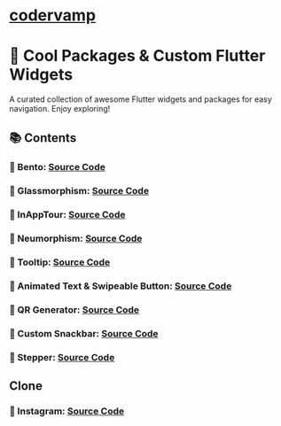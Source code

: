 # [codervamp](<[codervamp](https://codervamp.vercel.app/)https://codervamp.vercel.app/>)

# 🚀 Cool Packages & Custom Flutter Widgets

A curated collection of awesome Flutter widgets and packages for easy navigation. Enjoy exploring!

## 📚 Contents

### 🔗 Bento: [Source Code](https://github.com/Dicky-27/codervamp-flutter/blob/main/lib/bento/bento.dart)

### 🔗 Glassmorphism: [Source Code](https://github.com/Dicky-27/codervamp-flutter/blob/main/lib/glassmorphism/glassmorphism.dart)

### 🔗 InAppTour: [Source Code](https://github.com/Dicky-27/codervamp-flutter/blob/main/lib/inapptour/tour_home.dart)

### 🔗 Neumorphism: [Source Code](https://github.com/Dicky-27/codervamp-flutter/blob/main/lib/neumorphism/neumorphism.dart)

### 🔗 Tooltip: [Source Code](https://github.com/Dicky-27/codervamp-flutter/blob/main/lib/tooltip/toolip.dart)

### 🔗 Animated Text & Swipeable Button: [Source Code](https://github.com/Dicky-27/codervamp-flutter/blob/main/lib/animation/text/animated_text.dart)

### 🔗 QR Generator: [Source Code](https://github.com/Dicky-27/codervamp-flutter/blob/main/lib/qr/qr_generator.dart)

### 🔗 Custom Snackbar: [Source Code](https://github.com/Dicky-27/codervamp-flutter/blob/main/lib/snackbar/custom_snackbar.dart)

### 🔗 Stepper: [Source Code](https://github.com/Dicky-27/codervamp-flutter/blob/main/lib/stepper/custom_stepper.dart)


## Clone

### 🔗 Instagram: [Source Code](https://github.com/Dicky-27/codervamp-flutter/blob/main/lib/clone/instagram/instagram_clone.dart)